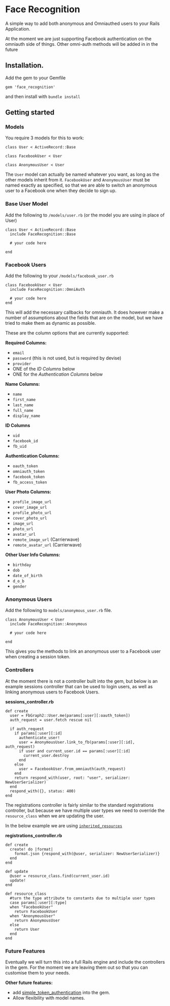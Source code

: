 # Face Recognition

A simple way to add both anonymous and Omniauthed users to your Rails Application.

At the moment we are just supporting Facebook authentication on the omniauth side of things. Other omni-auth methods will be added in in the future

## Installation.

Add the gem to your Gemfile

`gem 'face_recognition'`

and then install with `bundle install`

## Getting started

### Models

You require 3 models for this to work:

```
class User < ActiveRecord::Base

class FacebookUser < User

class AnonymousUser < User
```

The `User` model can actually be named whatever you want, as long as the other models inherit from it. `FacebookUser` and `AnonymousUser` must be named exactly as specified, so that we are able to switch an anonymous user to a Facebook one when they decide to sign up.

### Base User Model

Add the following to `/models/user.rb` (or the model you are using in place of User)

```
class User < ActiveRecord::Base
  include FaceRecognition::Base

  # your code here

end
```


### Facebook Users

Add the following to your `/models/facebook_user.rb` 

```
class FacebookUser < User
  include FaceRecognition::OmniAuth

  # your code here
end
```

This will add the necessary callbacks for omniauth. It does however make a number of assumptions about the fields that are on the model, but we have tried to make them as dynamic as possible.

These are the column options that are currently supported:

**Required Columns:**

* `email`
* `password` (this is not used, but is required by devise)
* `provider`
* ONE of the *ID Columns* below
* ONE for the *Authentication Columns* below

**Name Columns:**

* `name`
* `first_name`
* `last_name`
* `full_name`
* `display_name`

**ID Columns**
* `uid`
* `facebook_id`
* `fb_uid`

**Authentication Columns:**
* `oauth_token`
* `omniauth_token`
* `facebook_token`
* `fb_access_token`

**User Photo Columns:**

* `profile_image_url`
* `cover_image_url`
* `profile_photo_url`
* `cover_photo_url`
* `image_url`
* `photo_url`
* `avatar_url`
* `remote_image_url` (Carrierwave)
* `remote_avatar_url` (Carrierwave)

**Other User Info Columns:**

* `birthday`
* `dob`
* `date_of_birth`
* `d_o_b`
* `gender`

### Anonymous Users

Add the following to `models/anonymous_user.rb` file.

```
class AnonymousUser < User
  include FaceRecognition::Anonymous

  # your code here

end
```

This gives you the methods to link an anonymous user to a Facebook user when creating a session token.

### Controllers

At the moment there is not a controller built into the gem, but below is an example sessions controller that can be used to login users, as well as linking anonymous users to Facebook Users.

**sessions_controller.rb**

```
def create
  user = FbGraph2::User.me(params[:user][:oauth_token])
  auth_request = user.fetch rescue nil

  if auth_request
    if params[:user][:id]
      authenticate_user!
      user = AnonymousUser.link_to_fb(params[:user][:id], auth_request)
      if user and current_user.id == params[:user][:id]
        current_user.destroy
      end
    else
      user = FacebookUser.from_omniauth(auth_request)
    end
    return respond_with(user, root: "user", serializer: NewUserSerializer)
  end
  respond_with({}, status: 400)
end
```

The registrations controller is fairly similar to the standard registrations controller, but because we have multiple user types we need to override the `resource_class` when we are updating the user.

In the below example we are using [`inherited_resources`](https://github.com/josevalim/inherited_resources)

**registrations_controller.rb**

```
def create
  create! do |format|
    format.json {respond_with(@user, serializer: NewUserSerializer)}
  end
end

def update
  @user = resource_class.find(current_user.id)
  update!
end

def resource_class
  #turn the type attribute to constants due to multiple user types
  case params[:user][:type]
  when "FacebookUser"
    return FacebookUser
  when "AnonymousUser"
    return AnonymousUser
  else
    return User
  end
end
```

### Future Features

Eventually we will turn this into a full Rails engine and include the controllers in the gem. For the moment we are leaving them out so that you can customise them to your needs.

**Other future features:**

* add [simple_token_authentication](https://github.com/gonzalo-bulnes/simple_token_authentication) into the gem.
* Allow flexibility with model names.




